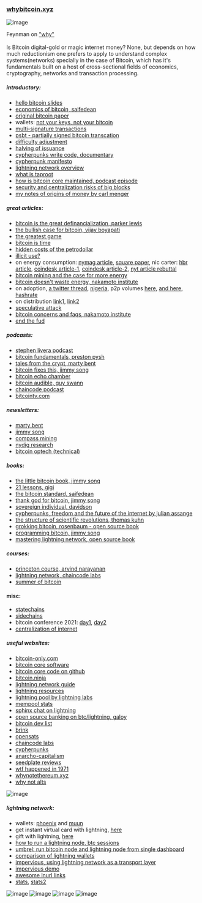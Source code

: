 ### [whybitcoin.xyz](http://whybitcoin.xyz)

![image](https://user-images.githubusercontent.com/43543054/120952636-6f478500-c719-11eb-9563-e77e0eb9a3f5.png)


Feynman on ["why"](https://www.youtube.com/watch?v=36GT2zI8lVA)<br><br>
Is Bitcoin digital-gold or magic internet money? None, but depends on how much reductionism one prefers to apply to understand complex systems(networks) specially in the case of Bitcoin, which has it's fundamentals built on a host of cross-sectional fields of economics, cryptography, networks and transaction processing.


##### introductory:
* [hello bitcoin slides](https://www.hellobitco.in/)
* [economics of bitcoin, saifedean](https://www.youtube.com/watch?v=1WBrdLQhUrg)
* [original bitcoin paper](https://nakamotoinstitute.org/bitcoin/)
* wallets: [not your keys, not your bitcoin](https://www.swanbitcoin.com/bitcoin-wallets-not-your-keys-not-your-bitcoin/)
* [multi-signature transactions](https://en.bitcoin.it/wiki/Multisignature)
* [psbt - partially signed bitcoin transcation](https://river.com/learn/terms/p/partially-signed-bitcoin-transaction-psbt/)
* [difficulty adjustment](https://learnmeabitcoin.com/beginners/difficulty)
* [halving of issuance](https://www.investopedia.com/bitcoin-halving-4843769)
* [cypherpunks write code, documentary](https://www.youtube.com/playlist?list=PLBuns9Evn1w-T2RwqMhUnTZbTTe-M-g42)
* [cypherpunk manifesto](https://www.activism.net/cypherpunk/manifesto.html)
* [lightning network overview](https://dev.lightning.community/overview/)
* [what is taproot](https://river.com/learn/what-is-taproot/)
* [how is bitcoin core maintained, podcast episode](https://stephanlivera.com/episode/242/)
* [security and centralization risks of big blocks](https://bitcoinmagazine.com/guides/what-is-the-bitcoin-block-size-limit)
* [my notes of origins of money by carl menger](https://github.com/nsingla/bookmarks/blob/master/books/on_the_origins_of_money_menger.md)


##### great articles:
* [bitcoin is the great definancialization, parker lewis](https://nakamotoinstitute.org/mempool/bitcoin-is-the-great-definancialization/)
* [the bullish case for bitcoin, vijay boyapati](https://vijayboyapati.medium.com/the-bullish-case-for-bitcoin-6ecc8bdecc1)
* [the greatest game](https://medium.com/the-bitcoin-times/the-greatest-game-b787ac3242b2)
* [bitcoin is time](https://dergigi.com/2021/01/14/bitcoin-is-time/)
* [hidden costs of the petrodollar](https://bitcoinmagazine.com/culture/the-hidden-costs-of-the-petrodollar)
* [illicit use?](https://www.forbes.com/sites/stevenehrlich/2021/04/13/janet-yellen-bitcoin-and-crypto-fearmongers-get-pushback-from-former-cia-director/?sh=5bc4cfc09bb7)
* on energy consumption:  [nymag article](https://nymag.com/intelligencer/2021/05/jack-dorsey-says-bitcoin-is-climate-friendly-is-he-right.html), [square paper](https://t.co/UmayxNtCFJ?amp=1), nic carter: [hbr article](https://hbr.org/2021/05/how-much-energy-does-bitcoin-actually-consume), [coindesk article-1](https://www.coindesk.com/the-last-word-on-bitcoins-energy-consumption?amp=1), [coindesk article-2](https://www.coindesk.com/frustrating-maddening-all-consuming-bitcoin-energy-debate), [nyt article rebuttal](https://medium.com/@nic__carter/on-bitcoin-the-gray-lady-embraces-climate-lysenkoism-a2d31e465ec0)
* [bitcoin mining and the case for more energy](https://bitcoinandenergy.medium.com/bitcoin-mining-and-the-case-for-more-energy-90094ce25fac)
* [bitcoin doesn't waste energy, nakamoto institute](https://nakamotoinstitute.org/mempool/bitcoin-does-not-waste-energy/)
* on adoption, [a twitter thread](https://twitter.com/skwp/status/1335627976105467906), [nigeria](https://qz.com/africa/1947769/nigeria-is-the-second-largest-bitcoin-market-after-the-us/), p2p volumes [here](https://coin.dance/volume/paxful), [and here](https://www.usefultulips.org/), [hashrate](https://www.blockchain.com/charts/hash-rate)
* on distribution [link1](https://twitter.com/LynAldenContact/status/1329547034886627329), [link2](https://coinmetrics.io/measuring-bitcoins-decentralization/)
* [speculative attack](https://nakamotoinstitute.org/mempool/speculative-attack/)
* [bitcoin concerns and faqs, nakamoto institute](https://nakamotoinstitute.org/mempool/)
* [end the fud](https://endthefud.org/)



##### podcasts:
* [stephen livera podcast](https://stephanlivera.com/)
* [bitcoin fundamentals, preston pysh](https://www.theinvestorspodcast.com/bitcoin-fundamentals/)
* [tales from the crypt, marty bent](https://tftc.io/podcasts/)
* [bitcoin fixes this, jimmy song](https://podcasts.apple.com/us/podcast/bitcoin-fixes-this/id1523910866)
* [bitcoin echo chamber](https://bitcoinechochamber.com/podcasts/)
* [bitcoin audible, guy swann](https://anchor.fm/thecryptoconomy)
* [chaincode podcast](https://podcast.chaincode.com/)
* [bitcointv.com](https://bitcointv.com/videos/overview)



##### newsletters:
* [marty bent](https://tftc.io/martys-bent/#)
* [jimmy song](https://jimmysong.substack.com/)
* [compass mining](https://compassmining.io/education/tag/newsletter/)
* [nydig research](https://nydig.com/research-subscription/)
* [bitcoin optech (technical)](https://bitcoinops.org/)


##### books:
* [the little bitcoin book, jimmy song](https://www.amazon.com/Little-Bitcoin-Book-Matters-Finances/dp/1641990503/ref=sr_1_5?dchild=1&keywords=little+bitcoin+book&qid=1614972992&sr=8-5)
* [21 lessons, gigi](https://www.amazon.com/gp/product/1697526349/ref=as_li_tl?ie=UTF8&camp=1789&creative=9325&creativeASIN=1697526349&linkCode=as2&tag=dergigi-20&linkId=b17de885d1dfaf3cec52479f69374fbb#customerReviews)
* [the bitcoin standard, saifedean](https://www.amazon.com/Bitcoin-Standard-Decentralized-Alternative-Central/dp/1119473861/ref=sr_1_1?dchild=1&keywords=saifedean&qid=1606007632&sr=8-1)
* [thank god for bitcoin, jimmy song](https://www.amazon.com/Thank-God-Bitcoin-Corruption-Redemption/dp/1641991216/ref=sr_1_1?dchild=1&keywords=thank+god+for+bitcoin&qid=1614976491&sr=8-1)
* [sovereign individual, davidson](https://www.amazon.com/Sovereign-Individual-Mastering-Transition-Information/dp/0684832720/ref=sr_1_2?crid=2TVFFKXB4U7IC&dchild=1&keywords=sovereign+individual&qid=1606007663&sprefix=sovereign+indiv%2Caps%2C370&sr=8-2)
* [cypherpunks, freedom and the future of the internet by julian assange](https://www.amazon.com/Cypherpunks-Freedom-Internet-Julian-Assange/dp/1944869085/ref=tmm_pap_swatch_0?_encoding=UTF8&qid=1623004507&sr=8-3)
* [the structure of scientific revolutions, thomas kuhn](https://www.amazon.com/Structure-Scientific-Revolutions-Thomas-Kuhn/dp/0226458083)
* [grokking bitcoin, rosenbaum - open source book](https://www.manning.com/books/grokking-bitcoin#toc)
* [programming bitcoin, jimmy song](https://www.amazon.com/Programming-Bitcoin-Learn-Program-Scratch/dp/1492031496/ref=sr_1_2?dchild=1&keywords=programming+bitcoin&qid=1614973002&sr=8-2)
* [mastering lightning network, open source book](https://github.com/lnbook/lnbook)


##### courses:
* [princeton course, arvind narayanan](https://www.coursera.org/learn/cryptocurrency)
* [lightning network, chaincode labs](https://github.com/chaincodelabs/lightning-curriculum)
* [summer of bitcoin](https://summerofbitcoin.org/)


#### misc:
* [statechains](https://bitcoinmagazine.com/technical/statechains-sending-keys-not-coins-to-scale-bitcoin-off-chain)
* [sidechains](https://en.bitcoin.it/wiki/Sidechain)
* bitcoin conference 2021: [day1](https://www.youtube.com/watch?v=Zp43Ktm3wos), [day2](https://www.youtube.com/watch?v=VVDNEnRAZU4)
* [centralization of internet](https://www.whatbitcoindid.com/podcast/bitcoin-tech-6-the-threat-of-internet-centralisation)


##### useful websites:
* [bitcoin-only.com](https://bitcoin-only.com/)
* [bitcoin core software](https://bitcoin.org/en/bitcoin-core/)
* [bitcoin core code on github](https://github.com/bitcoin/bitcoin)
* [bitcoin.ninja](https://bitcoin.ninja/)
* [lightning network guide](https://ln.guide/)
* [lightning resources](https://github.com/bcongdon/awesome-lightning-network#implementations)
* [lightning pool by lightning labs](https://lightning.engineering/posts/2020-11-02-lightning-pool/)
* [mempool stats](https://mempool.space/)
* [sphinx chat on lightning](https://sphinx.chat/)
* [open source banking on btc/lightning, galoy](https://github.com/GaloyMoney)
* [bitcoin dev list](https://bitcoindevlist.com/)
* [brink](https://brink.dev/)
* [opensats](https://opensats.org/)
* [chaincode labs](https://chaincode.com/)
* [cypherpunks](https://en.wikipedia.org/wiki/Cypherpunk)
* [anarcho-capitalism](https://en.wikipedia.org/wiki/Anarcho-capitalism)
* [seedplate reviews](https://jlopp.github.io/metal-bitcoin-storage-reviews/)
* [wtf happened in 1971](https://wtfhappenedin1971.com/)
* [whynotethereum.xyz](http://whynotethereum.xyz)
* [why not alts](https://jimmysong.medium.com/on-altcoin-valuation-bf19a30ee0df)


![image](https://user-images.githubusercontent.com/43543054/119076124-07c2d300-b9c0-11eb-8a42-6d25798dc399.png)

##### lightning network:
* wallets: [phoenix](https://phoenix.acinq.co/) and [muun](https://muun.com/)
* get instant virtual card with lightning, [here](https://paywithmoon.com/)
* gift with lightning, [here](https://lightning.gifts/)
* [how to run a lightning node, btc sessions](https://www.youtube.com/watch?v=KItleddMYFU)
* [umbrel: run bitcoin node and lightning node from single dashboard](https://getumbrel.com/)
* [comparison of lightning wallets](https://docs.google.com/spreadsheets/d/1jzJ2Vut6q-cbr7bg3tshqJszJFLXpvi194os7GxQQ30/edit#gid=1531699029)
* [impervious, using lightning network as a transport layer](https://www.impervious.ai/)
* [impervious demo](https://www.youtube.com/watch?v=5zWoAE8OkFY)
* [awesome lnurl links](https://github.com/fiatjaf/awesome-lnurl)
* [stats](https://bitcoinvisuals.com/lightning), [stats2](https://1ml.com/location?type=country)



![image](https://user-images.githubusercontent.com/43543054/119600413-feb57580-bdb4-11eb-87a3-b83bb1e187f6.png)
![image](https://user-images.githubusercontent.com/43543054/124642547-f6ddfc00-de5d-11eb-9f38-e620c6438415.png)
![image](https://user-images.githubusercontent.com/43543054/124642688-1e34c900-de5e-11eb-8869-9539d9c158f4.png)
![image](https://user-images.githubusercontent.com/43543054/126359147-c91a8f77-a4f4-4a43-bd56-590fe1367574.png)


